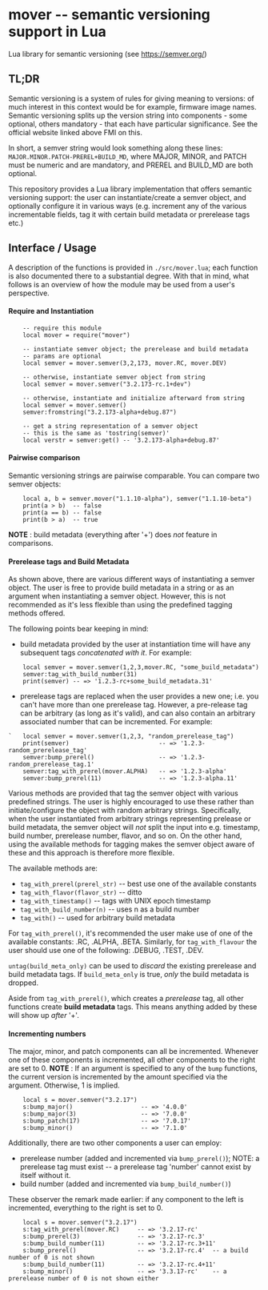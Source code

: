 # mover -- semantic versioning support in Lua

Lua library for semantic versioning (see  https://semver.org/)

## TL;DR

Semantic versioning is a system of rules for giving meaning to
versions: of much interest in this context would be for example, 
firmware image names. Semantic versioning splits up the version string
into components - some optional, others mandatory - that each have
particular significance. See the official website linked above FMI on
this.

In short, a semver string would look something along these lines:
`MAJOR.MINOR.PATCH-PREREL+BUILD_MD`, where MAJOR, MINOR, and PATCH
must be numeric and are mandatory, and PREREL and BUILD_MD are both
optional.

This repository provides a Lua library implementation that offers
semantic versioning support: the user can instantiate/create a semver
object, and optionally configure it in various ways (e.g. increment
any of the various incrementable fields, tag it with certain build
metadata or prerelease tags etc.)

## Interface / Usage

A description of the functions is provided in `./src/mover.lua`; each
function is also documented there to a substantial degree. With that
in mind, what follows is an overview of how the module may be used
from a user's perspective.

#### Require and Instantiation
```
    -- require this module
    local mover = require("mover")

    -- instantiate semver object; the prerelease and build metadata
    -- params are optional
    local semver = mover.semver(3,2,173, mover.RC, mover.DEV)

    -- otherwise, instantiate semver object from string
    local semver = mover.semver("3.2.173-rc.1+dev")

    -- otherwise, instantiate and initialize afterward from string
    local semver = mover.semver()
    semver:fromstring("3.2.173-alpha+debug.87")

    -- get a string representation of a semver object
    -- this is the same as 'tostring(semver)'
    local verstr = semver:get() -- '3.2.173-alpha+debug.87'
```

#### Pairwise comparison

Semantic versioning strings are pairwise comparable. You can compare
two semver objects:
```
    local a, b = semver.mover("1.1.10-alpha"), semver("1.1.10-beta")
    print(a > b)  -- false
    print(a == b) -- false
    print(b > a)  -- true
```
**NOTE** : build metadata (everything after '+') does _not_ feature in
comparisons.

#### Prerelease tags and Build Metadata

As shown above, there are various different ways of instantiating a
semver object. The user is free to provide build metadata in a string
or as an argument when instantiating a semver object. However,  this
is not recommended as it's less flexible than using the predefined
tagging methods offered.

The following points bear keeping in mind:
 * build metadata provided by the user at instantiation time will have
   any subsequent tags _concatenated with it_.
   For example:
```
    local semver = mover.semver(1,2,3,mover.RC, "some_build_metadata")
    semver:tag_with_build_number(31)
    print(semver) -- => '1.2.3-rc+some_build_metadata.31'
```
 * prerelease tags are replaced when the user provides a new one; i.e.
   you can't have more than one prerelease tag. However, a pre-release
   tag can be arbitrary (as long as it's valid), and can also contain 
   an arbitrary associated number that can be incremented.
   For example:
```
`   local semver = mover.semver(1,2,3, "random_prerelease_tag") 
    print(semver)                         -- => '1.2.3-random_prerelease_tag'
    semver:bump_prerel()                  -- => '1.2.3-random_prerelease_tag.1'
    semver:tag_with_prerel(mover.ALPHA)   -- => '1.2.3-alpha'
    semver:bump_prerel(11)                -- => '1.2.3-alpha.11'
```

Various methods are provided that tag the semver object with various
predefined strings. The user is highly encouraged to use these rather
than initiate/configure the object with random arbitrary strings.
Specifically, when the user instantiated from arbitrary strings
representing prelease or build metadata, the semver object will _not_
split the input into e.g. timestamp, build number, prerelease number,
flavor, and so on. On the other hand, using the available methods for
tagging makes the semver object aware of these and this approach is
therefore more flexible.

The available methods are:
 * `tag_with_prerel(prerel_str)`   -- best use one of the available constants
 * `tag_with_flavor(flavor_str)`   -- ditto
 * `tag_with_timestamp()`          -- tags with UNIX epoch timestamp
 * `tag_with_build_number(n)`      -- uses n as a build number
 * `tag_with()`                    -- used for arbitrary build metadata

For `tag_with_prerel()`, it's recommended  the user make use of one of
the available constants: .RC, .ALPHA, .BETA.
Similarly, for `tag_with_flavour` the user should use one of the
following: .DEBUG, .TEST, .DEV.

`untag(build_meta_only)` can be used to _discard_ the existing
prerelease and build metadata tags. If `build_meta_only` is true,
_only_ the build metadata is dropped.

Aside from `tag_with_prerel()`, which creates a _prerelease_ tag, all
other functions create **build metadata** tags. This means anything
added by these will show up _after_ '+'.

#### Incrementing numbers

The major, minor, and patch components can all be incremented.
Whenever one of these components is incremented, all other components
to the right are set to 0. 
**NOTE** : If an argument is specified to any of the `bump` functions,
the current version is incremented by the amount specified via the
argument. Otherwise, 1 is implied.
```
    local s = mover.semver("3.2.17")
    s:bump_major()                   -- => '4.0.0'
    s:bump_major(3)                  -- => '7.0.0'
    s:bump_patch(17)                 -- => '7.0.17'
    s:bump_minor()                   -- => '7.1.0'
```

Additionally, there are two other components a user can employ:
 * prerelease number (added and incremented via `bump_prerel()`);
   NOTE: a prerelease tag must exist -- a prerelease tag 'number'
   cannot exist by itself without it.
 * build number (added and incremented via `bump_build_number()`)

These observer the remark made earlier: if any component to the left
is incremented, everything to the right is set to 0.
```
    local s = mover.semver("3.2.17")
    s:tag_with_prerel(mover.RC)     -- => '3.2.17-rc'
    s:bump_prerel(3)                -- => '3.2.17-rc.3'
    s:bump_build_number(11)         -- => '3.2.17-rc.3+11'
    s:bump_prerel()                 -- => '3.2.17-rc.4'  -- a build number of 0 is not shown
    s:bump_build_number(11)         -- => '3.2.17-rc.4+11'
    s:bump_minor()                  -- => '3.3.17-rc'    -- a prerelease number of 0 is not shown either
```
